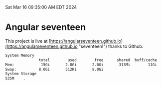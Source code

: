 Sat Mar 16 09:35:00 AM EDT 2024

# Angular seventeen


This project is live at [https://angularseventeen.github.io](https://angularseventeen.github.io "seventeen!") thanks to Github.

```bash
System Memory
               total        used        free      shared  buff/cache   available
Mem:            15Gi       2.8Gi       2.0Gi       313Mi        11Gi        12Gi
Swap:          8.0Gi       512Ki       8.0Gi
System Storage
535M	.
```
```bash
